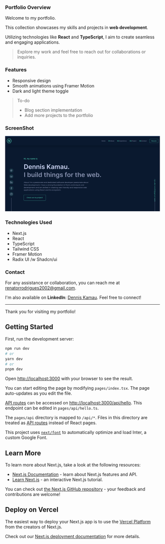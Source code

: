 ### Portfolio Overview

Welcome to my portfolio.

This collection showcases my skills and projects in **web development**.

Utilizing technologies like **React** and **TypeScript**, I aim to create seamless and engaging applications.

> Explore my work and feel free to reach out for collaborations or inquiries.

### Features

- Responsive design
- Smooth animations using Framer Motion
- Dark and light theme toggle

> To-do
>
> - Blog section implementation
> - Add more projects to the portfolio

### ScreenShot

![Portfolio Screenshot](./public/assets/images/Screenshot.png)

### Technologies Used

- Next.js
- React
- TypeScript
- Tailwind CSS
- Framer Motion
- Radix UI /w Shadcn/ui

### Contact

For any assistance or collaboration, you can reach me at [renatorrodrigues2002@gmail.com](mailto:renatorrodrigues2002@gmail.com).

I'm also available on **LinkedIn**: [Dennis Kamau]((https://www.linkedin.com/in/-dennis-kamau-/)). Feel free to connect!

---

Thank you for visiting my portfolio!

## Getting Started

First, run the development server:

```bash
npm run dev
# or
yarn dev
# or
pnpm dev
```

Open [http://localhost:3000](http://localhost:3000) with your browser to see the result.

You can start editing the page by modifying `pages/index.tsx`. The page auto-updates as you edit the file.

[API routes](https://nextjs.org/docs/api-routes/introduction) can be accessed on [http://localhost:3000/api/hello](http://localhost:3000/api/hello). This endpoint can be edited in `pages/api/hello.ts`.

The `pages/api` directory is mapped to `/api/*`. Files in this directory are treated as [API routes](https://nextjs.org/docs/api-routes/introduction) instead of React pages.

This project uses [`next/font`](https://nextjs.org/docs/basic-features/font-optimization) to automatically optimize and load Inter, a custom Google Font.

## Learn More

To learn more about Next.js, take a look at the following resources:

- [Next.js Documentation](https://nextjs.org/docs) - learn about Next.js features and API.
- [Learn Next.js](https://nextjs.org/learn) - an interactive Next.js tutorial.

You can check out [the Next.js GitHub repository](https://github.com/vercel/next.js/) - your feedback and contributions are welcome!

## Deploy on Vercel

The easiest way to deploy your Next.js app is to use the [Vercel Platform](https://vercel.com/new?utm_medium=default-template&filter=next.js&utm_source=create-next-app&utm_campaign=create-next-app-readme) from the creators of Next.js.

Check out our [Next.js deployment documentation](https://nextjs.org/docs/deployment) for more details.
